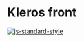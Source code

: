 # Kleros front

[![js-standard-style](https://cdn.rawgit.com/feross/standard/master/badge.svg)](https://github.com/feross/standard)
